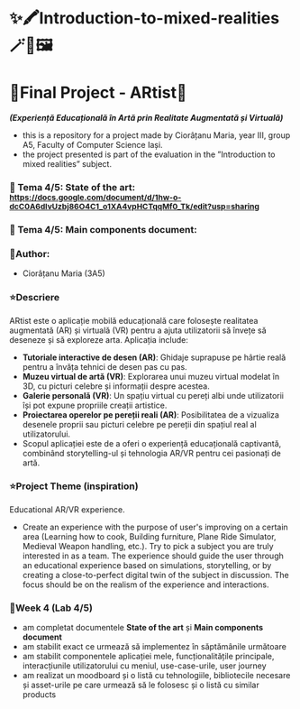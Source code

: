 # ✨🖍️Introduction-to-mixed-realities🪄🌿🖼️
# 🎀Final Project - ARtist🎈
***(Experiență Educațională în Artă prin Realitate Augmentată și Virtuală)***

- this is a repository for a project made by Ciorâțanu Maria, year III, group A5, Faculty of Computer Science Iași.
- the project presented is part of the evaluation in the ”Introduction to mixed realities” subject.

### 📌 Tema 4/5: State of the art: <small>https://docs.google.com/document/d/1hw-o-dcC0A6dlvUzbj86O4C1_o1XA4vpHCTqqMf0_Tk/edit?usp=sharing</small>
### 📌 Tema 4/5: Main components document:

### 👤Author:
- Ciorâțanu Maria (3A5)

### ⭐Descriere
ARtist este o aplicație mobilă educațională care folosește realitatea augmentată (AR) și virtuală (VR) pentru a ajuta utilizatorii să învețe să deseneze și să exploreze arta. Aplicația include:
- __Tutoriale interactive de desen (AR)__: Ghidaje suprapuse pe hârtie reală pentru a învăța tehnici de desen pas cu pas.
- __Muzeu virtual de artă (VR)__: Explorarea unui muzeu virtual modelat în 3D, cu picturi celebre și informații despre acestea.
- __Galerie personală (VR)__: Un spațiu virtual cu pereți albi unde utilizatorii își pot expune propriile creații artistice.
- __Proiectarea operelor pe pereții reali (AR)__: Posibilitatea de a vizualiza desenele proprii sau picturi celebre pe pereții din spațiul real al utilizatorului.
- Scopul aplicației este de a oferi o experiență educațională captivantă, combinând storytelling-ul și tehnologia AR/VR pentru cei pasionați de artă.

### ⭐Project Theme (inspiration)
Educational AR/VR experience.
- Create an experience with the purpose of user's improving on a certain area (Learning how to cook, Building furniture, Plane Ride Simulator, Medieval Weapon handling, etc.). Try to pick a subject you are truly interested in as a team. The experience should guide the user through an educational experience based on simulations, storytelling, or by creating a close-to-perfect digital twin of the subject in discussion. The focus should be on the realism of the experience and interactions.

### 🪩Week 4 (Lab 4/5)
- am completat documentele __State of the art__ și __Main components document__
- am stabilit exact ce urmează să implementez în săptămânile următoare
- am stabilit componentele aplicației mele, funcționalitățile principale, interacțiunile utilizatorului cu meniul, use-case-urile, user journey
- am realizat un moodboard și o listă cu tehnologiile, bibliotecile necesare și asset-urile pe care urmează să le folosesc și o listă cu similar products
